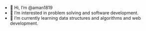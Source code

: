 - 👋 Hi, I’m @aman1819
- 👀 I’m interested in problem solving and software development.
- 🌱 I’m currently learning data structures and algorithms and web development.


<!---
aman1819/aman1819 is a ✨ special ✨ repository because its `README.md` (this file) appears on your GitHub profile.
You can click the Preview link to take a look at your changes.
--->
